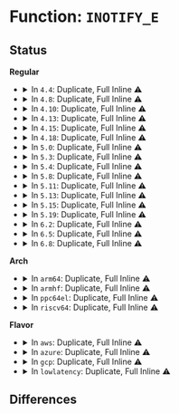 # Function: <code>INOTIFY_E</code>

## Status
<b>Regular</b>
<ul>
<li>
<details>
<summary>In <code>4.4</code>: Duplicate, Full Inline ⚠️</summary>

**Collision:** Static Duplication

**Inline:** Full

**Transformation:** False

**Instances:**

```
In fs/notify/inotify/inotify_fsnotify.c (0)
Location: fs/notify/inotify/inotify.h:18
Inline: True
```
```
In fs/notify/inotify/inotify_user.c (0)
Location: fs/notify/inotify/inotify.h:18
Inline: True
```
</details>
</li>
<li>
<details>
<summary>In <code>4.8</code>: Duplicate, Full Inline ⚠️</summary>

**Collision:** Static Duplication

**Inline:** Full

**Transformation:** False

**Instances:**

```
In fs/notify/inotify/inotify_fsnotify.c (0)
Location: fs/notify/inotify/inotify.h:18
Inline: True
```
```
In fs/notify/inotify/inotify_user.c (0)
Location: fs/notify/inotify/inotify.h:18
Inline: True
```
</details>
</li>
<li>
<details>
<summary>In <code>4.10</code>: Duplicate, Full Inline ⚠️</summary>

**Collision:** Static Duplication

**Inline:** Full

**Transformation:** False

**Instances:**

```
In fs/notify/inotify/inotify_fsnotify.c (0)
Location: fs/notify/inotify/inotify.h:18
Inline: True
```
```
In fs/notify/inotify/inotify_user.c (0)
Location: fs/notify/inotify/inotify.h:18
Inline: True
```
</details>
</li>
<li>
<details>
<summary>In <code>4.13</code>: Duplicate, Full Inline ⚠️</summary>

**Collision:** Static Duplication

**Inline:** Full

**Transformation:** False

**Instances:**

```
In fs/notify/inotify/inotify_fsnotify.c (0)
Location: fs/notify/inotify/inotify.h:18
Inline: True
```
```
In fs/notify/inotify/inotify_user.c (0)
Location: fs/notify/inotify/inotify.h:18
Inline: True
```
</details>
</li>
<li>
<details>
<summary>In <code>4.15</code>: Duplicate, Full Inline ⚠️</summary>

**Collision:** Static Duplication

**Inline:** Full

**Transformation:** False

**Instances:**

```
In fs/notify/inotify/inotify_fsnotify.c (0)
Location: fs/notify/inotify/inotify.h:19
Inline: True
```
```
In fs/notify/inotify/inotify_user.c (0)
Location: fs/notify/inotify/inotify.h:19
Inline: True
```
</details>
</li>
<li>
<details>
<summary>In <code>4.18</code>: Duplicate, Full Inline ⚠️</summary>

**Collision:** Static Duplication

**Inline:** Full

**Transformation:** False

**Instances:**

```
In fs/notify/inotify/inotify_fsnotify.c (ffffffff812e6c95)
Location: fs/notify/inotify/inotify.h:19
Inline: True
Inline callers:
  - fs/notify/inotify/inotify_fsnotify.c:inotify_free_event
  - fs/notify/inotify/inotify_fsnotify.c:inotify_merge
  - fs/notify/inotify/inotify_fsnotify.c:inotify_merge
```
```
In fs/notify/inotify/inotify_user.c (ffffffff812e7bf9)
Location: fs/notify/inotify/inotify.h:19
Inline: True
Inline callers:
  - fs/notify/inotify/inotify_user.c:inotify_ioctl
  - fs/notify/inotify/inotify_user.c:inotify_read
  - fs/notify/inotify/inotify_user.c:inotify_read
  - fs/notify/inotify/inotify_user.c:inotify_read
```
</details>
</li>
<li>
<details>
<summary>In <code>5.0</code>: Duplicate, Full Inline ⚠️</summary>

**Collision:** Static Duplication

**Inline:** Full

**Transformation:** False

**Instances:**

```
In fs/notify/inotify/inotify_fsnotify.c (ffffffff812fb875)
Location: fs/notify/inotify/inotify.h:19
Inline: True
Inline callers:
  - fs/notify/inotify/inotify_fsnotify.c:inotify_free_event
  - fs/notify/inotify/inotify_fsnotify.c:inotify_merge
  - fs/notify/inotify/inotify_fsnotify.c:inotify_merge
```
```
In fs/notify/inotify/inotify_user.c (ffffffff812fc829)
Location: fs/notify/inotify/inotify.h:19
Inline: True
Inline callers:
  - fs/notify/inotify/inotify_user.c:inotify_ioctl
  - fs/notify/inotify/inotify_user.c:inotify_read
  - fs/notify/inotify/inotify_user.c:inotify_read
  - fs/notify/inotify/inotify_user.c:inotify_read
```
</details>
</li>
<li>
<details>
<summary>In <code>5.3</code>: Duplicate, Full Inline ⚠️</summary>

**Collision:** Static Duplication

**Inline:** Full

**Transformation:** False

**Instances:**

```
In fs/notify/inotify/inotify_fsnotify.c (ffffffff8131c1b5)
Location: fs/notify/inotify/inotify.h:20
Inline: True
Inline callers:
  - fs/notify/inotify/inotify_fsnotify.c:inotify_free_event
  - fs/notify/inotify/inotify_fsnotify.c:inotify_merge
  - fs/notify/inotify/inotify_fsnotify.c:inotify_merge
```
```
In fs/notify/inotify/inotify_user.c (ffffffff8131d1ed)
Location: fs/notify/inotify/inotify.h:20
Inline: True
Inline callers:
  - fs/notify/inotify/inotify_user.c:inotify_ioctl
  - fs/notify/inotify/inotify_user.c:inotify_read
  - fs/notify/inotify/inotify_user.c:inotify_read
  - fs/notify/inotify/inotify_user.c:inotify_read
```
</details>
</li>
<li>
<details>
<summary>In <code>5.4</code>: Duplicate, Full Inline ⚠️</summary>

**Collision:** Static Duplication

**Inline:** Full

**Transformation:** False

**Instances:**

```
In fs/notify/inotify/inotify_fsnotify.c (ffffffff8132efa5)
Location: fs/notify/inotify/inotify.h:20
Inline: True
Inline callers:
  - fs/notify/inotify/inotify_fsnotify.c:inotify_free_event
  - fs/notify/inotify/inotify_fsnotify.c:inotify_merge
  - fs/notify/inotify/inotify_fsnotify.c:inotify_merge
```
```
In fs/notify/inotify/inotify_user.c (ffffffff8133002d)
Location: fs/notify/inotify/inotify.h:20
Inline: True
Inline callers:
  - fs/notify/inotify/inotify_user.c:inotify_ioctl
  - fs/notify/inotify/inotify_user.c:inotify_read
  - fs/notify/inotify/inotify_user.c:inotify_read
  - fs/notify/inotify/inotify_user.c:inotify_read
```
</details>
</li>
<li>
<details>
<summary>In <code>5.8</code>: Duplicate, Full Inline ⚠️</summary>

**Collision:** Static Duplication

**Inline:** Full

**Transformation:** False

**Instances:**

```
In fs/notify/inotify/inotify_fsnotify.c (ffffffff81368e95)
Location: fs/notify/inotify/inotify.h:20
Inline: True
Inline callers:
  - fs/notify/inotify/inotify_fsnotify.c:inotify_free_event
  - fs/notify/inotify/inotify_fsnotify.c:inotify_merge
  - fs/notify/inotify/inotify_fsnotify.c:inotify_merge
```
```
In fs/notify/inotify/inotify_user.c (ffffffff81369fbd)
Location: fs/notify/inotify/inotify.h:20
Inline: True
Inline callers:
  - fs/notify/inotify/inotify_user.c:inotify_ioctl
  - fs/notify/inotify/inotify_user.c:copy_event_to_user
  - fs/notify/inotify/inotify_user.c:copy_event_to_user
  - fs/notify/inotify/inotify_user.c:get_one_event
```
</details>
</li>
<li>
<details>
<summary>In <code>5.11</code>: Duplicate, Full Inline ⚠️</summary>

**Collision:** Static Duplication

**Inline:** Full

**Transformation:** False

**Instances:**

```
In fs/notify/inotify/inotify_fsnotify.c (ffffffff81375f75)
Location: fs/notify/inotify/inotify.h:20
Inline: True
Inline callers:
  - fs/notify/inotify/inotify_fsnotify.c:inotify_free_event
  - fs/notify/inotify/inotify_fsnotify.c:inotify_merge
  - fs/notify/inotify/inotify_fsnotify.c:inotify_merge
```
```
In fs/notify/inotify/inotify_user.c (ffffffff813772dd)
Location: fs/notify/inotify/inotify.h:20
Inline: True
Inline callers:
  - fs/notify/inotify/inotify_user.c:inotify_ioctl
  - fs/notify/inotify/inotify_user.c:copy_event_to_user
  - fs/notify/inotify/inotify_user.c:copy_event_to_user
  - fs/notify/inotify/inotify_user.c:get_one_event
```
</details>
</li>
<li>
<details>
<summary>In <code>5.13</code>: Duplicate, Full Inline ⚠️</summary>

**Collision:** Static Duplication

**Inline:** Full

**Transformation:** False

**Instances:**

```
In fs/notify/inotify/inotify_fsnotify.c (ffffffff8137c915)
Location: fs/notify/inotify/inotify.h:20
Inline: True
Inline callers:
  - fs/notify/inotify/inotify_fsnotify.c:inotify_free_event
  - fs/notify/inotify/inotify_fsnotify.c:inotify_merge
  - fs/notify/inotify/inotify_fsnotify.c:inotify_merge
```
```
In fs/notify/inotify/inotify_user.c (ffffffff8137d6ed)
Location: fs/notify/inotify/inotify.h:20
Inline: True
Inline callers:
  - fs/notify/inotify/inotify_user.c:inotify_ioctl
  - fs/notify/inotify/inotify_user.c:inotify_read
  - fs/notify/inotify/inotify_user.c:copy_event_to_user
  - fs/notify/inotify/inotify_user.c:copy_event_to_user
```
</details>
</li>
<li>
<details>
<summary>In <code>5.15</code>: Duplicate, Full Inline ⚠️</summary>

**Collision:** Static Duplication

**Inline:** Full

**Transformation:** False

**Instances:**

```
In fs/notify/inotify/inotify_fsnotify.c (ffffffff813c97e5)
Location: fs/notify/inotify/inotify.h:20
Inline: True
Inline callers:
  - fs/notify/inotify/inotify_fsnotify.c:inotify_free_event
  - fs/notify/inotify/inotify_fsnotify.c:inotify_merge
  - fs/notify/inotify/inotify_fsnotify.c:inotify_merge
```
```
In fs/notify/inotify/inotify_user.c (ffffffff813ca62a)
Location: fs/notify/inotify/inotify.h:20
Inline: True
Inline callers:
  - fs/notify/inotify/inotify_user.c:inotify_ioctl
  - fs/notify/inotify/inotify_user.c:inotify_read
  - fs/notify/inotify/inotify_user.c:copy_event_to_user
  - fs/notify/inotify/inotify_user.c:copy_event_to_user
```
</details>
</li>
<li>
<details>
<summary>In <code>5.19</code>: Duplicate, Full Inline ⚠️</summary>

**Collision:** Static Duplication

**Inline:** Full

**Transformation:** False

**Instances:**

```
In fs/notify/inotify/inotify_fsnotify.c (0)
Location: fs/notify/inotify/inotify.h:20
Inline: True
```
```
In fs/notify/inotify/inotify_user.c (0)
Location: fs/notify/inotify/inotify.h:20
Inline: True
```
</details>
</li>
<li>
<details>
<summary>In <code>6.2</code>: Duplicate, Full Inline ⚠️</summary>

**Collision:** Static Duplication

**Inline:** Full

**Transformation:** False

**Instances:**

```
In fs/notify/inotify/inotify_fsnotify.c (0)
Location: fs/notify/inotify/inotify.h:20
Inline: True
```
```
In fs/notify/inotify/inotify_user.c (0)
Location: fs/notify/inotify/inotify.h:20
Inline: True
```
</details>
</li>
<li>
<details>
<summary>In <code>6.5</code>: Duplicate, Full Inline ⚠️</summary>

**Collision:** Static Duplication

**Inline:** Full

**Transformation:** False

**Instances:**

```
In fs/notify/inotify/inotify_fsnotify.c (0)
Location: fs/notify/inotify/inotify.h:20
Inline: True
```
```
In fs/notify/inotify/inotify_user.c (0)
Location: fs/notify/inotify/inotify.h:20
Inline: True
```
</details>
</li>
<li>
<details>
<summary>In <code>6.8</code>: Duplicate, Full Inline ⚠️</summary>

**Collision:** Static Duplication

**Inline:** Full

**Transformation:** False

**Instances:**

```
In fs/notify/inotify/inotify_fsnotify.c (0)
Location: fs/notify/inotify/inotify.h:20
Inline: True
```
```
In fs/notify/inotify/inotify_user.c (0)
Location: fs/notify/inotify/inotify.h:20
Inline: True
```
</details>
</li>
</ul>
<b>Arch</b>
<ul>
<li>
<details>
<summary>In <code>arm64</code>: Duplicate, Full Inline ⚠️</summary>

**Collision:** Static Duplication

**Inline:** Full

**Transformation:** False

**Instances:**

```
In fs/notify/inotify/inotify_fsnotify.c (ffff8000103ebb28)
Location: fs/notify/inotify/inotify.h:20
Inline: True
Inline callers:
  - fs/notify/inotify/inotify_fsnotify.c:inotify_free_event
  - fs/notify/inotify/inotify_fsnotify.c:inotify_merge
  - fs/notify/inotify/inotify_fsnotify.c:inotify_merge
```
```
In fs/notify/inotify/inotify_user.c (ffff8000103ecb48)
Location: fs/notify/inotify/inotify.h:20
Inline: True
Inline callers:
  - fs/notify/inotify/inotify_user.c:inotify_ioctl
  - fs/notify/inotify/inotify_user.c:inotify_read
  - fs/notify/inotify/inotify_user.c:inotify_read
  - fs/notify/inotify/inotify_user.c:inotify_read
```
</details>
</li>
<li>
<details>
<summary>In <code>armhf</code>: Duplicate, Full Inline ⚠️</summary>

**Collision:** Static Duplication

**Inline:** Full

**Transformation:** False

**Instances:**

```
In fs/notify/inotify/inotify_fsnotify.c (c05c2a44)
Location: fs/notify/inotify/inotify.h:20
Inline: True
Inline callers:
  - fs/notify/inotify/inotify_fsnotify.c:inotify_free_event
  - fs/notify/inotify/inotify_fsnotify.c:inotify_merge
  - fs/notify/inotify/inotify_fsnotify.c:inotify_merge
```
```
In fs/notify/inotify/inotify_user.c (c05c2c48)
Location: fs/notify/inotify/inotify.h:20
Inline: True
Inline callers:
  - fs/notify/inotify/inotify_user.c:inotify_ioctl
  - fs/notify/inotify/inotify_user.c:inotify_read
  - fs/notify/inotify/inotify_user.c:inotify_read
  - fs/notify/inotify/inotify_user.c:inotify_read
```
</details>
</li>
<li>
<details>
<summary>In <code>ppc64el</code>: Duplicate, Full Inline ⚠️</summary>

**Collision:** Static Duplication

**Inline:** Full

**Transformation:** False

**Instances:**

```
In fs/notify/inotify/inotify_fsnotify.c (c0000000004f307c)
Location: fs/notify/inotify/inotify.h:20
Inline: True
Inline callers:
  - fs/notify/inotify/inotify_fsnotify.c:inotify_free_event
  - fs/notify/inotify/inotify_fsnotify.c:inotify_merge
  - fs/notify/inotify/inotify_fsnotify.c:inotify_merge
```
```
In fs/notify/inotify/inotify_user.c (c0000000004f3b40)
Location: fs/notify/inotify/inotify.h:20
Inline: True
Inline callers:
  - fs/notify/inotify/inotify_user.c:inotify_ioctl
  - fs/notify/inotify/inotify_user.c:inotify_read
  - fs/notify/inotify/inotify_user.c:inotify_read
  - fs/notify/inotify/inotify_user.c:inotify_read
```
</details>
</li>
<li>
<details>
<summary>In <code>riscv64</code>: Duplicate, Full Inline ⚠️</summary>

**Collision:** Static Duplication

**Inline:** Full

**Transformation:** False

**Instances:**

```
In fs/notify/inotify/inotify_fsnotify.c (ffffffe00029fdaa)
Location: fs/notify/inotify/inotify.h:20
Inline: True
Inline callers:
  - fs/notify/inotify/inotify_fsnotify.c:inotify_free_event
  - fs/notify/inotify/inotify_fsnotify.c:inotify_merge
  - fs/notify/inotify/inotify_fsnotify.c:inotify_merge
```
```
In fs/notify/inotify/inotify_user.c (ffffffe0002a074c)
Location: fs/notify/inotify/inotify.h:20
Inline: True
Inline callers:
  - fs/notify/inotify/inotify_user.c:inotify_ioctl
  - fs/notify/inotify/inotify_user.c:inotify_read
  - fs/notify/inotify/inotify_user.c:inotify_read
  - fs/notify/inotify/inotify_user.c:inotify_read
```
</details>
</li>
</ul>
<b>Flavor</b>
<ul>
<li>
<details>
<summary>In <code>aws</code>: Duplicate, Full Inline ⚠️</summary>

**Collision:** Static Duplication

**Inline:** Full

**Transformation:** False

**Instances:**

```
In fs/notify/inotify/inotify_fsnotify.c (ffffffff81327585)
Location: fs/notify/inotify/inotify.h:20
Inline: True
Inline callers:
  - fs/notify/inotify/inotify_fsnotify.c:inotify_free_event
  - fs/notify/inotify/inotify_fsnotify.c:inotify_merge
  - fs/notify/inotify/inotify_fsnotify.c:inotify_merge
```
```
In fs/notify/inotify/inotify_user.c (ffffffff8132860d)
Location: fs/notify/inotify/inotify.h:20
Inline: True
Inline callers:
  - fs/notify/inotify/inotify_user.c:inotify_ioctl
  - fs/notify/inotify/inotify_user.c:inotify_read
  - fs/notify/inotify/inotify_user.c:inotify_read
  - fs/notify/inotify/inotify_user.c:inotify_read
```
</details>
</li>
<li>
<details>
<summary>In <code>azure</code>: Duplicate, Full Inline ⚠️</summary>

**Collision:** Static Duplication

**Inline:** Full

**Transformation:** False

**Instances:**

```
In fs/notify/inotify/inotify_fsnotify.c (ffffffff81318125)
Location: fs/notify/inotify/inotify.h:20
Inline: True
Inline callers:
  - fs/notify/inotify/inotify_fsnotify.c:inotify_free_event
  - fs/notify/inotify/inotify_fsnotify.c:inotify_merge
  - fs/notify/inotify/inotify_fsnotify.c:inotify_merge
```
```
In fs/notify/inotify/inotify_user.c (ffffffff813191ad)
Location: fs/notify/inotify/inotify.h:20
Inline: True
Inline callers:
  - fs/notify/inotify/inotify_user.c:inotify_ioctl
  - fs/notify/inotify/inotify_user.c:inotify_read
  - fs/notify/inotify/inotify_user.c:inotify_read
  - fs/notify/inotify/inotify_user.c:inotify_read
```
</details>
</li>
<li>
<details>
<summary>In <code>gcp</code>: Duplicate, Full Inline ⚠️</summary>

**Collision:** Static Duplication

**Inline:** Full

**Transformation:** False

**Instances:**

```
In fs/notify/inotify/inotify_fsnotify.c (ffffffff81325055)
Location: fs/notify/inotify/inotify.h:20
Inline: True
Inline callers:
  - fs/notify/inotify/inotify_fsnotify.c:inotify_free_event
  - fs/notify/inotify/inotify_fsnotify.c:inotify_merge
  - fs/notify/inotify/inotify_fsnotify.c:inotify_merge
```
```
In fs/notify/inotify/inotify_user.c (ffffffff813260dd)
Location: fs/notify/inotify/inotify.h:20
Inline: True
Inline callers:
  - fs/notify/inotify/inotify_user.c:inotify_ioctl
  - fs/notify/inotify/inotify_user.c:inotify_read
  - fs/notify/inotify/inotify_user.c:inotify_read
  - fs/notify/inotify/inotify_user.c:inotify_read
```
</details>
</li>
<li>
<details>
<summary>In <code>lowlatency</code>: Duplicate, Full Inline ⚠️</summary>

**Collision:** Static Duplication

**Inline:** Full

**Transformation:** False

**Instances:**

```
In fs/notify/inotify/inotify_fsnotify.c (ffffffff81336e35)
Location: fs/notify/inotify/inotify.h:20
Inline: True
Inline callers:
  - fs/notify/inotify/inotify_fsnotify.c:inotify_free_event
  - fs/notify/inotify/inotify_fsnotify.c:inotify_merge
  - fs/notify/inotify/inotify_fsnotify.c:inotify_merge
```
```
In fs/notify/inotify/inotify_user.c (ffffffff81336fed)
Location: fs/notify/inotify/inotify.h:20
Inline: True
Inline callers:
  - fs/notify/inotify/inotify_user.c:inotify_ioctl
  - fs/notify/inotify/inotify_user.c:inotify_read
  - fs/notify/inotify/inotify_user.c:inotify_read
  - fs/notify/inotify/inotify_user.c:inotify_read
```
</details>
</li>
</ul>

## Differences
